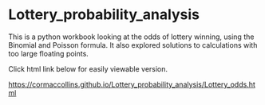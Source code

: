 # Lottery_probability_analysis

This is a python workbook looking at the odds of lottery winning, using the Binomial and Poisson formula. 
It also explored solutions to calculations with too large floating points.

Click html link below for easily viewable version.

https://cormaccollins.github.io/Lottery_probability_analysis/Lottery_odds.html
